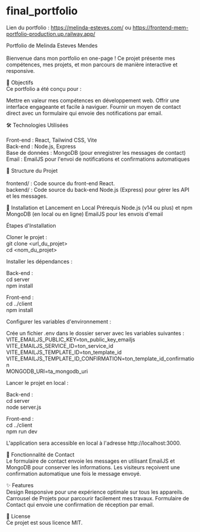 # final_portfolio

Lien du portfolio : https://melinda-esteves.com/ ou https://frontend-mem-portfolio-production.up.railway.app/

Portfolio de Melinda Esteves Mendes <br/><br/>
Bienvenue dans mon portfolio en one-page ! Ce projet présente mes compétences, mes projets, et mon parcours de manière interactive et responsive.

🎯 Objectifs<br/>
Ce portfolio a été conçu pour :

Mettre en valeur mes compétences en développement web.
Offrir une interface engageante et facile à naviguer.
Fournir un moyen de contact direct avec un formulaire qui envoie des notifications par email.

🛠️ Technologies Utilisées <br/><br/>
Front-end : React, Tailwind CSS, Vite <br/>
Back-end : Node.js, Express <br/>
Base de données : MongoDB (pour enregistrer les messages de contact) <br/>
Email : EmailJS pour l'envoi de notifications et confirmations automatiques

📂 Structure du Projet <br/><br/>
frontend/ : Code source du front-end React. <br/>
backend/ : Code source du back-end Node.js (Express) pour gérer les API et les messages. <br/>

🚀 Installation et Lancement en Local
Prérequis
Node.js (v14 ou plus) et npm
MongoDB (en local ou en ligne)
EmailJS pour les envois d'email

Étapes d'Installation

Cloner le projet :<br/>
git clone <url_du_projet><br/>
cd <nom_du_projet>

Installer les dépendances :

Back-end : <br/>
cd server<br/>
npm install

Front-end :<br/>
cd ../client<br/>
npm install

Configurer les variables d'environnement :

Crée un fichier .env dans le dossier server avec les variables suivantes :<br/>
VITE_EMAILJS_PUBLIC_KEY=ton_public_key_emailjs<br/>
VITE_EMAILJS_SERVICE_ID=ton_service_id<br/>
VITE_EMAILJS_TEMPLATE_ID=ton_template_id<br/>
VITE_EMAILJS_TEMPLATE_ID_CONFIRMATION=ton_template_id_confirmation<br/>
MONGODB_URI=ta_mongodb_uri

Lancer le projet en local :

Back-end :<br/>
cd server<br/>
node server.js

Front-end :<br/>
cd ../client<br/>
npm run dev

L'application sera accessible en local à l'adresse http://localhost:3000.

📩 Fonctionnalité de Contact<br/>
Le formulaire de contact envoie les messages en utilisant EmailJS et MongoDB pour conserver les informations. Les visiteurs reçoivent une confirmation automatique une fois le message envoyé.

✨ Features<br/>
Design Responsive pour une expérience optimale sur tous les appareils.
Carrousel de Projets pour parcourir facilement mes travaux.
Formulaire de Contact qui envoie une confirmation de réception par email.<br/>

📝 License<br/>
Ce projet est sous licence MIT.
